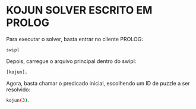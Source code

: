 # KOJUN SOLVER ESCRITO EM PROLOG

Para executar o solver, basta entrar no cliente PROLOG:

```bash
swipl
```

Depois, carregue o arquivo principal dentro do swipl:

```bash
[kojun].
```

Agora, basta chamar o predicado inicial, escolhendo um ID de puzzle a ser resolvido:

```bash
kojun(3).
```